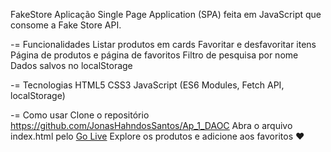 FakeStore
Aplicação Single Page Application (SPA) feita em JavaScript que consome a Fake Store API.

-= Funcionalidades
Listar produtos em cards
Favoritar e desfavoritar itens
Página de produtos e página de favoritos
Filtro de pesquisa por nome
Dados salvos no localStorage

-= Tecnologias
HTML5
CSS3
JavaScript (ES6 Modules, Fetch API, localStorage)

-= Como usar
Clone o repositório <ins>https://github.com/JonasHahndosSantos/Ap_1_DAOC</ins>
Abra o arquivo index.html pelo <ins>Go Live</ins>
Explore os produtos e adicione aos favoritos ❤️
